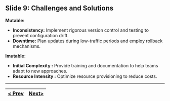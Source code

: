 ## Slide 9: Challenges and Solutions

**Mutable:**
*   **Inconsistency:** Implement rigorous version control and testing to prevent configuration drift.
*   **Downtime:** Plan updates during low-traffic periods and employ rollback mechanisms.

**Imutable:**
*   **Initial Complexity :** Provide training and documentation to help teams adapt to new approaches.
*   **Resource Intensity :** Optimize resource provisioning to reduce costs.

---
|[< Prev](s6.md) | [Next>](s8.md)|
|----------------|---------------|
<!-- pagebreak -->
